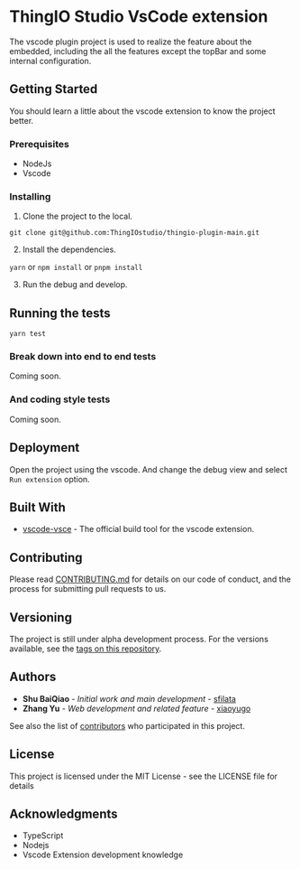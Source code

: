 # ThingIO Studio VsCode extension

The vscode plugin project is used to realize the feature about the embedded, including the all the features except the topBar and some internal configuration.

## Getting Started

You should learn a little about the vscode extension to know the project better.

### Prerequisites

- NodeJs
- Vscode

### Installing

1. Clone the project to the local.

`git clone git@github.com:ThingIOstudio/thingio-plugin-main.git`

2. Install the dependencies.

`yarn` or `npm install` or `pnpm install`

3. Run the debug and develop.

## Running the tests

`yarn test`

### Break down into end to end tests

Coming soon.

### And coding style tests

Coming soon.

## Deployment

Open the project using the vscode. And change the debug view and select `Run extension` option.

## Built With

* [vscode-vsce](https://github.com/microsoft/vscode-vsce) - The official build tool for the vscode extension.

## Contributing

Please read [CONTRIBUTING.md](https://github.com/microsoft/vscode-vsce/blob/main/CONTRIBUTING.md) for details on our code of conduct, and the process for submitting pull requests to us.

## Versioning

The project is still under alpha development process. For the versions available, see the [tags on this repository](https://github.com/ThingIOstudio/thingio-plugin-main/tags).

## Authors

* **Shu BaiQiao** - *Initial work and main development* - [sfilata](https://github.com/sfilata)
* **Zhang Yu** - *Web development and related feature* - [xiaoyugo](https://github.com/xiaoyugo)

See also the list of [contributors](https://github.com/orgs/ThingIOstudio/people) who participated in this project.

## License

This project is licensed under the MIT License - see the LICENSE file for details

## Acknowledgments

* TypeScript
* Nodejs
* Vscode Extension development knowledge
